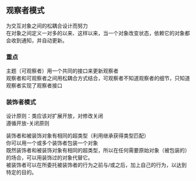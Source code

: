 ## 观察者模式
为交互对象之间的松耦合设计而努力  
在对象之间定义一对多的以来、这样以来，当一个对象改变状态，依赖它的对象都会收到通知，并自动更新。
### 重点
主题（可观察者）用一个共同的接口来更新观察者  
观察者和可观察者之间用松耦合方式结合，可观察者不知道观察者的细节，只知道观察者实现了观察者接口

### 装饰者模式
设计原则：类应该对扩展开放，对修改关闭  
遵循开放-关闭原则  

装饰者和被装饰对象有相同的超类型（利用继承获得类型匹配）   
你可以用一个或多个装饰者包装一个对象  
既然装饰者和被装饰对象有相同的超类型，所以在任何需要原始对象（被包装的）的场合，可以用装饰过的对象代替它。  
被装饰者可以在所委托被装饰者的行为之前与/或之后，加上自己的行为，以达到特定的目的。 


